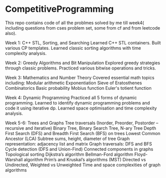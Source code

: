 # CompetitiveProgramming
This repo contains code of all the problmes solved by me till week4( including questions from cses problem set, some from cf and from leetcode also).

Week 1: C++ STL, Sorting, and Searching
  Learned C++ STL containers.
  Built various CP templates.
  Learned classic sorting algorithms with time complexity analysis.
  
Week 2: Greedy Algorithms and Bit Manipulation
  Explored greedy strategies through classic problems.
  Practiced various bitwise operations and tricks.

Week 3: Mathematics and Number Theory
  Covered essential math topics including:
  Modular arithmetic
  Exponentiation
  Sieve of Eratosthenes  
  Combinatorics
  Basic probability
  Mobius function
  Euler's totient function 

Week 4: Dynamic Programming
  Practiced all 5 forms of dynamic programming.
  Learned to identify dynamic programming problems and code it using iterative dp.
  Learned space optimisation and time complexity analysis.

Week 5-6: Trees and Graphs
  Tree traversals (Inorder, Preorder, Postorder – recursive and iterative)
  Binary Tree, Binary Search Tree, N-ary Tree
  Depth First Search (DFS) and Breadth First Search (BFS) on trees
  Lowest Common Ancestor (LCA)
  Subtree sums, height, diameter of tree
  Graph representation: adjacency list and matrix
  Graph traversals: DFS and BFS
  Cycle detection (DFS and Union-Find)
  Connected components in graphs
  Topological sorting
  Dijkstra’s algorithm
  Bellman-Ford algorithm
  Floyd-Warshall algorithm
  Prim’s and Kruskal’s algorithms (MST)
  Directed vs Undirected, Weighted vs Unweighted
  Time and space complexities of graph algorithms
